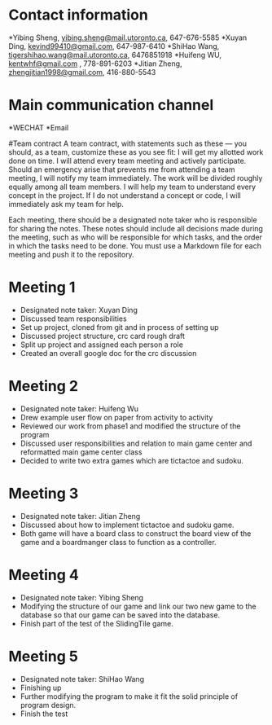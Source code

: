 # Contact information
*Yibing Sheng, yibing.sheng@mail.utoronto.ca, 647-676-5585
*Xuyan Ding, kevind99410@gmail.com, 647-987-6410
*ShiHao Wang, tigershihao.wang@mail.utoronto.ca, 6476851918
*Huifeng WU, kentwhf@gmail.com , 778-891-6203
*Jitian Zheng, zhengjitian1998@gmail.com, 416-880-5543

# Main communication channel
*WECHAT
*Email

#Team contract
A team contract, with statements such as these — you should, as a team, customize these as you see fit:
I will get my allotted work done on time.
I will attend every team meeting and actively participate.
Should an emergency arise that prevents me from attending a team meeting, I will notify my team immediately.
The work will be divided roughly equally among all team members.
I will help my team to understand every concept in the project.
If I do not understand a concept or code, I will immediately ask my team for help.

Each meeting, there should be a designated note taker who is responsible for sharing the notes.
These notes should include all decisions made during the meeting, such as who will be responsible for which tasks,
and the order in which the tasks need to be done.
You must use a Markdown file for each meeting and push it to the repository.

# Meeting 1

* Designated note taker: Xuyan Ding
* Discussed team responsibilities
* Set up project, cloned from git and in process of setting up
* Discussed project structure, crc card rough draft
* Split up project and assigned each person a role
* Created an overall google doc for the crc discussion

# Meeting 2
* Designated note taker: Huifeng Wu
* Drew example user flow on paper from activity to activity
* Reviewed our work from phase1 and modified the structure of the program
* Discussed user responsibilities and relation to main game center and reformatted main game center class
* Decided to write two extra games which are tictactoe and sudoku.

# Meeting 3
* Designated note taker: Jitian Zheng
* Discussed about how to implement tictactoe and sudoku game.
* Both game will have a board class to construct the board view of the game
and a boardmanger class to function as a controller.

# Meeting 4
* Designated note taker: Yibing Sheng
* Modifying the structure of our game and link our two new game to the database so that our game can be
saved into the database.
* Finish part of the test of the SlidingTile game.

# Meeting 5
* Designated note taker: ShiHao Wang
* Finishing up
* Further modifying the program to make it fit the solid principle of program design.
* Finish the test
